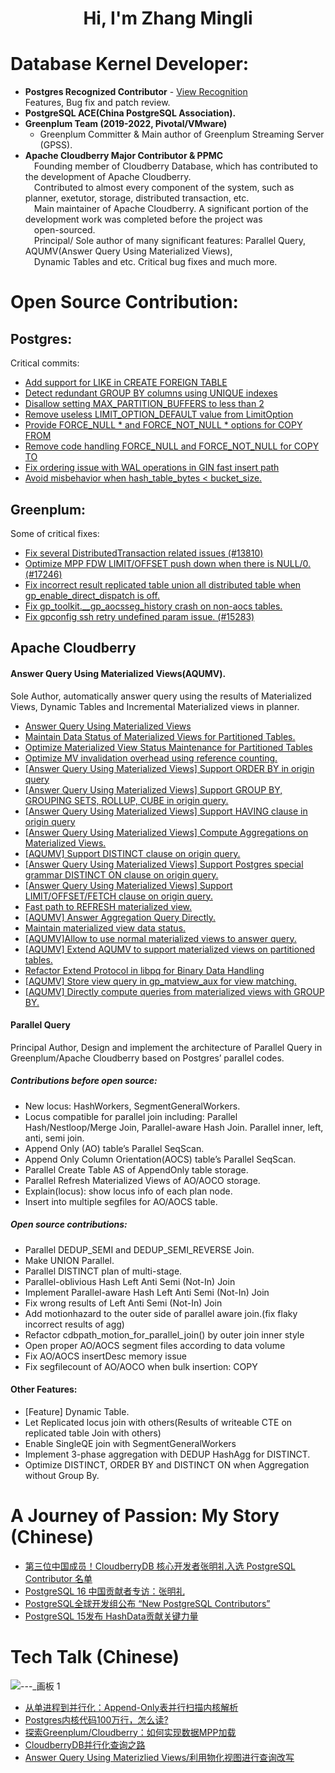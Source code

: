 
<h1 align="center">Hi, I'm Zhang Mingli</h1>

# Database Kernel Developer:

* **Postgres Recognized Contributor** - [View Recognition](https://www.postgresql.org/message-id/Zv_zyxTfYmG9WgXn%40msg.df7cb.de)  
  Features, Bug fix and patch review.
* **PostgreSQL ACE(China PostgreSQL Association).**
* **Greenplum Team (2019-2022, Pivotal/VMware)**
  * Greenplum Committer & Main author of Greenplum Streaming Server (GPSS).
* **Apache Cloudberry Major Contributor & PPMC**  
  &emsp;Founding member of Cloudberry Database, which has contributed to the development of Apache Cloudberry.   
  &emsp;Contributed to almost every component of the system, such as planner, exetutor, storage, distributed transaction, etc.  
  &emsp;Main maintainer of Apache Cloudberry. A significant portion of the development work was completed before the project was  
  &emsp;open-sourced.  
  &emsp;Principal/ Sole author of many significant features: Parallel Query, AQUMV(Answer Query Using Materialized Views),  
  &emsp;Dynamic Tables and etc. Critical bug fixes and much more. 

# Open Source Contribution:
## Postgres:
  
  Critical commits:
* [Add support for LIKE in CREATE FOREIGN TABLE](https://github.com/postgres/postgres/commit/302cf15759233e654512979286ce1a5c3b36625f)
* [Detect redundant GROUP BY columns using UNIQUE indexes](https://github.com/postgres/postgres/commit/bd10ec529796a13670645e6acd640c6f290df020)
* [Disallow setting MAX_PARTITION_BUFFERS to less than 2](https://github.com/postgres/postgres/commit/c19615fe391c9577e2129fed4429736f6b5295da)
* [Remove useless LIMIT_OPTION_DEFAULT value from LimitOption](https://github.com/postgres/postgres/commit/a6be0600ac3b71dda8277ab0fcbe59ee101ac1ce)
* [Provide FORCE_NULL * and FORCE_NOT_NULL * options for COPY FROM](https://github.com/postgres/postgres/commit/f6d4c9cf162b70f2837fb6c2a83e80a3f3410695)
* [Remove code handling FORCE_NULL and FORCE_NOT_NULL for COPY TO](https://github.com/postgres/postgres/commit/8e621c10c73a93e1078ad85fe70fb4478537a798)
* [Fix ordering issue with WAL operations in GIN fast insert path](https://github.com/postgres/postgres/commit/56b662523fd49f75abe89d5bad54d377b2f36c24)
* [Avoid misbehavior when hash_table_bytes < bucket_size.](https://github.com/postgres/postgres/commit/55d9cd46f65a5fc0c3bbb69d36cc9dba597a8c9c)

## Greenplum:
  Some of critical fixes:
* [Fix several DistributedTransaction related issues (#13810)](https://github.com/greenplum-db/gpdb-archive/commit/87fbf064ba231e6bde03bdbb1c07af0adcbdc22f)
* [Optimize MPP FDW LIMIT/OFFSET push down when there is NULL/0. (#17246)](https://github.com/greenplum-db/gpdb-archive/commit/eeea7f194400bd0cfb90f399e53bcacd202fe6e9)
* [Fix incorrect result replicated table union all distributed table when gp_enable_direct_dispatch is off.](https://github.com/greenplum-db/gpdb-archive/commit/e49937c5923845378921372c84796f906d1c2d2e)
* [Fix gp_toolkit.__gp_aocsseg_history crash on non-aocs tables.](https://github.com/greenplum-db/gpdb-archive/commit/2c76c91c98a127ab5a290f1c7d711a31fd2e4e6e)
* [Fix gpconfig ssh retry undefined param issue. (#15283)](https://github.com/greenplum-db/gpdb-archive/commit/ed84aaa260269544d042795d4bed58bd71c2348d)

## Apache Cloudberry

#### Answer Query Using Materialized Views(AQUMV).  
  Sole Author, automatically answer query using the results of Materialized Views, Dynamic Tables and Incremental Materialized views in planner.    
* [Answer Query Using Materialized Views](https://github.com/apache/cloudberry/pull/298)
* [Maintain Data Status of Materialized Views for Partitioned Tables.](https://github.com/apache/cloudberry/pull/786)
* [Optimize Materialized View Status Maintenance for Partitioned Tables](https://github.com/apache/cloudberry/pull/990)
* [Optimize MV invalidation overhead using reference counting.](https://github.com/apache/cloudberry/pull/1029)
* [[Answer Query Using Materialized Views] Support ORDER BY in origin query](https://github.com/apache/cloudberry/pull/358)
* [[Answer Query Using Materialized Views] Support GROUP BY, GROUPING SETS, ROLLUP, CUBE in origin query.](https://github.com/apache/cloudberry/pull/342)
* [[Answer Query Using Materialized Views] Support HAVING clause in origin query](https://github.com/apache/cloudberry/pull/354)
* [[Answer Query Using Materialized Views] Compute Aggregations on Materialized Views.](https://github.com/apache/cloudberry/pull/322)
* [[AQUMV] Support DISTINCT clause on origin query.](https://github.com/apache/cloudberry/pull/439)
* [[Answer Query Using Materialized Views] Support Postgres special grammar DISTINCT ON clause on origin query.](https://github.com/apache/cloudberry/pull/441)
* [[Answer Query Using Materialized Views] Support LIMIT/OFFSET/FETCH clause on origin query.](https://github.com/apache/cloudberry/pull/446)
* [Fast path to REFRESH materialized view.](https://github.com/apache/cloudberry/pull/682)
* [[AQUMV] Answer Aggregation Query Directly.](https://github.com/apache/cloudberry/pull/705)
* [Maintain materialized view data status.](https://github.com/apache/cloudberry/pull/501)
* [[AQUMV]Allow to use normal materialized views to answer query.](https://github.com/apache/cloudberry/pull/528)
* [[AQUMV] Extend AQUMV to support materialized views on partitioned tables.](https://github.com/apache/cloudberry/pull/965)
* [Refactor Extend Protocol in libpq for Binary Data Handling](https://github.com/apache/cloudberry/pull/1098)
* [[AQUMV] Store view query in gp_matview_aux for view matching.](https://github.com/apache/cloudberry/pull/1117)
* [[AQUMV] Directly compute queries from materialized views with GROUP BY.](https://github.com/apache/cloudberry/pull/1143)

#### Parallel Query
Principal Author, Design and implement the architecture of Parallel Query in Greenplum/Apache Cloudberry based on Postgres’ parallel codes.

##### Contributions before open source:
* New locus: HashWorkers, SegmentGeneralWorkers.
* Locus compatible for parallel join including: Parallel Hash/Nestloop/Merge Join, Parallel-aware Hash Join. Parallel inner, left, anti, semi join.
* Append Only (AO) table’s Parallel SeqScan.
* Append Only Column Orientation(AOCS) table’s Parallel SeqScan.
* Parallel Create Table AS of AppendOnly table storage.
* Parallel Refresh Materialized Views of AO/AOCO storage.
* Explain(locus): show locus info of each plan node.
* Insert into multiple segfiles for AO/AOCS table.

##### Open source contributions:
* Parallel DEDUP_SEMI and DEDUP_SEMI_REVERSE Join.
* Make UNION Parallel.
* Parallel DISTINCT plan of multi-stage. 
* Parallel-oblivious Hash Left Anti Semi (Not-In) Join
* Implement Parallel-aware Hash Left Anti Semi (Not-In) Join
* Fix wrong results of Left Anti Semi (Not-In) Join
* Add motionhazard to the outer side of parallel aware join.(fix flaky incorrect results of agg)
* Refactor cdbpath_motion_for_parallel_join() by outer join inner style
* Open proper AO/AOCS segment files according to data volume
* Fix AO/AOCS insertDesc memory issue
* Fix segfilecount of AO/AOCO when bulk insertion: COPY 

#### Other Features:
* [Feature] Dynamic Table.
* Let Replicated locus join with others(Results of writeable CTE on replicated table Join with others)
* Enable SingleQE join with SegmentGeneralWorkers 
* Implement 3-phase aggregation with DEDUP HashAgg for DISTINCT. 
* Optimize DISTINCT, ORDER BY and DISTINCT ON when Aggregation without Group By. 

# A Journey of Passion: My Story (Chinese)
  * [第三位中国成员！CloudberryDB 核心开发者张明礼入选 PostgreSQL Contributor 名单](https://mp.weixin.qq.com/s/zTC1qXAe4M9XkDXp-2LEyw)
  * [PostgreSQL 16 中国贡献者专访：张明礼](https://mp.weixin.qq.com/s/jVSpFDQt4Sby2XyNTC7vYw)
  * [PostgreSQL全球开发组公布 “New PostgreSQL Contributors”](https://mp.weixin.qq.com/s/hyuxaWyGCS51-ID2rqLXmw)
  * [PostgreSQL 15发布  HashData贡献关键力量](https://mp.weixin.qq.com/s/EqNQxY9GHYuPIAmYv1WM6g)

# Tech Talk (Chinese)
![---_画板 1](https://github.com/user-attachments/assets/77908b91-4b36-4be5-81c6-1150d10f04be)

  * [从单进程到并行化：Append-Only表并行扫描内核解析](https://mp.weixin.qq.com/s/1tGA15ZvIqqAMmbIEhgbmg)
  * [Postgres内核代码100万行，怎么读?](https://mp.weixin.qq.com/s/YPeZ6LjR-Zlf4ZhkPhUqvA?token=240283712&lang=zh_CN)
  * [探索Greenplum/Cloudberry：如何实现数据MPP加载](https://mp.weixin.qq.com/s/cbtbkU_h1wNWnDeiZW6riQ?token=240283712&lang=zh_CN)
  * [CloudberryDB并行化查询之路](https://www.bilibili.com/video/BV1nz4y1A7jP/?share_source=copy_web&vd_source=7ab59479316c3260a8af8ad675a3150d)
  * [Answer Query Using Materizlied Views/利用物化视图进行查询改写](https://www.bilibili.com/video/BV19PyzYUESY/?vd_source=8981cae9a2ba32197a3c2fc070f1464b)



<!--
# Open Source Contributions

## Postgres: 

**[Postgres 15 Contributor Acknowledgement(Zhang Mingli)](https://www.postgresql.org/docs/current/release-15.html#RELEASE-15-ACKNOWLEDGEMENTS)**

**[Postgres 16 Contributor Acknowledgement(Mingli Zhang)](https://www.postgresql.org/docs/16/release-16.html#RELEASE-16-ACKNOWLEDGEMENTS)**
-->
